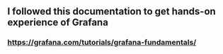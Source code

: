 ## I followed this documentation to get hands-on experience of Grafana

### https://grafana.com/tutorials/grafana-fundamentals/



